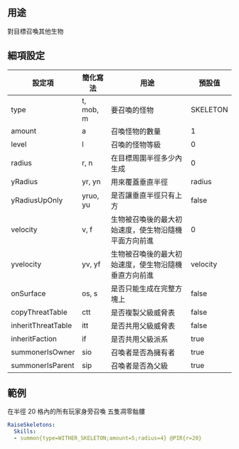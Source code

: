## 用途

對目標召喚其他生物

## 細項設定

| 設定項 | 簡化寫法 | 用途 | 預設值 |
|-----------|-----------|----------------------------------------------------------------------|---------|
| type  | t, mob, m| 要召喚的怪物   | SKELETON  |
| amount| a | 召喚怪物的數量   | 1   |
| level | l | 召喚的怪物等級 | 0   |
| radius| r, n| 在目標周圍半徑多少內生成 | 0   |
| yRadius   | yr, yn| 用來覆蓋垂直半徑| radius  |
| yRadiusUpOnly | yruo, yu| 是否讓垂直半徑只有上方| false   |
| velocity | v, f| 生物被召喚後的最大初始速度，使生物沿隨機平面方向前進  | 0   |
| yvelocity| yv, yf | 生物被召喚後的最大初始速度，使生物沿隨機垂直方向前進 | velocity|
| onSurface | os, s |是否只能生成在完整方塊上 | false   |
| copyThreatTable | ctt | 是否複製父級威脅表 | false   |
| inheritThreatTable | itt | 是否共用父級威脅表  | false   |
| inheritFaction | if   | 是否共用父級派系 | true|
| summonerIsOwner | sio | 召喚者是否為擁有者 | true|
| summonerIsParent | sip| 召喚者是否為父級| true|

  

## 範例

在半徑 20 格內的所有玩家身旁召喚 五隻凋零骷髏
```yml
RaiseSkeletons:
  Skills:
  - summon{type=WITHER_SKELETON;amount=5;radius=4} @PIR{r=20}
```